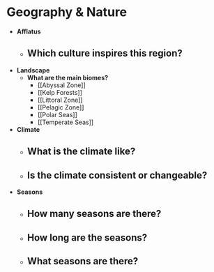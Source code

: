 # Geography & Nature
- **Afflatus**
	- **Which culture inspires this region?**
		- 
- **Landscape**
	- **What are the main biomes?**
		- [[Abyssal Zone]]
		- [[Kelp Forests]]
		- [[Littoral Zone]]
		- [[Pelagic Zone]]
		- [[Polar Seas]]
		- [[Temperate Seas]]
- **Climate**
	- **What is the climate like?**
		- 
	- **Is the climate consistent or changeable?**
		- 
- **Seasons**
	- **How many seasons are there?**
		- 
	- **How long are the seasons?**
		- 
	- **What seasons are there?**
		- 